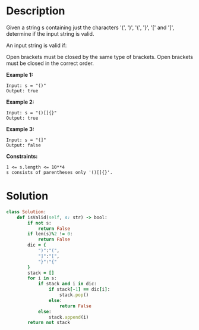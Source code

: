 # Description
Given a string s containing just the characters '(', ')', '{', '}', '[' and ']', determine if the input string is valid.

An input string is valid if:

Open brackets must be closed by the same type of brackets.
Open brackets must be closed in the correct order.
 
**Example 1:**
```
Input: s = "()"
Output: true
```
**Example 2:**
```
Input: s = "()[]{}"
Output: true
```
**Example 3:**
```
Input: s = "(]"
Output: false
 ```
**Constraints:**
```
1 <= s.length <= 10**4
s consists of parentheses only '()[]{}'.
```

# Solution
```ruby
class Solution:
    def isValid(self, s: str) -> bool:
        if not s:
            return False
        if len(s)%2 != 0:
            return False
        dic = {
            ")":"(",
            "]":"[",
            "}":"{"
        }
        stack = []
        for i in s:
            if stack and i in dic:
                if stack[-1] == dic[i]:
                    stack.pop()
                else:
                    return False
            else:
                stack.append(i)
        return not stack
```
